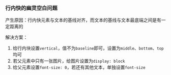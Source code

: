 ### 行内快的幽灵空白问题

产生原因：行内快元素与文本的基线对齐，而文本的基线与文本最底端之间是有一定距离的

解决方案：

1. 给行内块设置`vertical`，值不为`baseline`即可，设置为`middle`、`bottom`、`top`均可
2. 若父元素中只有一张图片，给图片设置为`display: block`
3. 给父元素设置`font-size: 0`，若还有其他文本，单独设置`font-size`